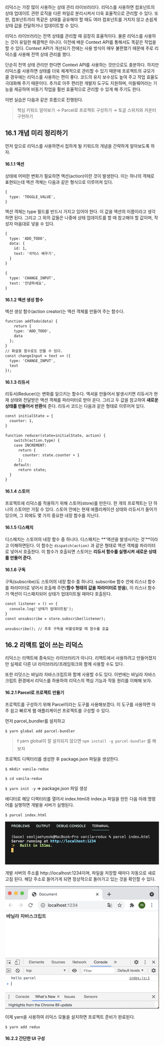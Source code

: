 리덕스는 가장 많이 사용하는 상태 관리 라이브러리다. 리덕스를 사용하면 컴포넌트의 상태 업데이트 관련 로직을 다른 파일로 분리시켜서 더욱 효율적으로 관리할 수 있다. 또한, 컴포넌트끼리 똑같은 상태를 공유해야 할 때도 여러 컴포넌트를 거치지 않고 손쉽게 상태 값을 전달하거나 업데이트할 수 있다.

리덕스 라이브러리는 전역 상태를 관리할 때 굉장히 효율적이다. 물론 리덕스를 사용하는 것이 유일한 해결책은 아니다. 이전에 배운 Context API를 통해서도 똑같은 작업을 할 수 있다. Context API가 개선되기 전에는 사용 방식이 매우 불편했기 때문에 주로 리덕스를 사용해 전역 상태 관리를 했다.

단순히 전역 상태 관리만 한다면 Context API를 사용하는 것만으로도 충분하다. 하지만 리덕스를 사용하면 상태를 더욱 체계적으로 관리할 수 있기 때문에 프로젝트의 규모가 클 경우에는 리덕스를 사용하는 편이 좋다. 코드의 유지 보수성도 높여 주고 작업 효율도 극대화해 주기 때문이다. 추가로 아주 편리한 개발자 도구도 지원하며, 미들웨어라는 기능을 제공하여 비동기 작업을 훨씬 효율적으로 관리할 수 있게 해 주기도 한다.

이번 실습은 다음과 같은 흐름으로 진행된다.

> 핵심 키워드 알아보기 → Parcel로 프로젝트 구성하기 → 토글 스위치와 카운터 구현하기

## 16.1 개념 미리 정리하기

먼저 앞으로 리덕스를 사용하면서 접하게 될 키워드의 개념을 간략하게 알아보도록 하자. 

#### 16.1.1 액션

상태에 어떠한 변화가 필요하면 액션(action)이란 것이 발생한다. 이는 하나의 객체로 표현되는데 액션 객체는 다음과 같은 형식으로 이루어져 있다.

```react
{
  type: 'TOGGLE_VALUE',
}
```

액션 객체는 type 필드를 반드시 가지고 있어야 한다. 이 값을 액션의 이름이라고 생각하면 된다. 그리고 그 외의 값들은 나중에 상태 업데이트를 할 때 참고해야 할 값이며, 작성자 마음대로 넣을 수 있다. 

```react
{
  type: 'ADD_TODO',
  data: {
    id: 1,
    text: '리덕스 배우기',
  }
}
  
{
  type: 'CHANGE_INPUT',
  text: '안녕하세요',
}
```

#### 16.1.2 액션 생성 함수

액션 생성 함수(action creator)는 액션 객체를 만들어 주는 함수다.

```react
function addTodo(data) {
	return {
    type: 'ADD_TODO',
    data
  };
}
// 화살표 함수로도 만들 수 있다.
const changeInput = text => ({
  type: 'CHANGE_INPUT',
  text
});
```

#### 16.1.3 리듀서

리듀서(Reducer)는 변화를 일으키는 함수다. 액셔을 만들어서 발생시키면 리듀서가 현재 상태와 전달받은 액션 객체를 파라미터로 받아 온다. 그리고 두 값을 참고하여 **새로운 상태를 만들어서 반환**해 준다. 리듀서 코드는 다음과 같은 형태로 이루어져 있다.

```react
const initialState = {
  counter: 1,
}

function reducer(state=initialState, action) {
	switch(action.type) {
    case INCREMENT:
      return {
        counter: state.counter + 1
      };
    default:
      return state;
  }
}
```

#### 16.1.4 스토어

프로젝트에 리덕스를 적용하기 위해 스토어(store)를 만든다. 한 개의 프로젝트는 단 하나의 스토어만 가질 수 있다. 스토어 안에는 현재 애플리케이션 상태와 리듀서가 들어가 있으며, 그 외에도 몇 가지 중요한 내장 함수를 지닌다.

#### 16.1.5 디스패치

디스패치는 스토어의 내장 함수 중 하나다. 디스패치는 **'액션을 발생시키는 것'**이라고 이해하면된다. 이 함수는 `dispatch(action)` 과 같은 형태로 액션 객체를 파라미터로 넣어서 호출한다. 이 함수가 호출되면 스토어는 **리듀서 함수를 실행시켜 새로운 상태를 만들어 준다.**

#### 16.1.6 구독

구독(subscribe)도 스토어의 내장 함수 중 하나다. subscribe 함수 안에 리스너 함수를 파라미터로 넣어서 호출해 주면(**함수 형태의 값을 파라미터로 받음**), 이 리스너 함수가 액션이 디스패치되어 상태가 업데이트될 때마다 호출된다.

```react
const listener = () => {
  console.log('상태가 업데이트됨');
}
const unsubscribe = store.subscribe(listener);

unsubscribe(); // 추후 구독을 비활성화할 때 함수를 호출
```

## 16.2 리액트 없이 쓰는 리덕스

리덕스는 리액트에 종속되는 라이브러리가 아니다. 리액트에서 사용하려고 만들어졌지만 실제로 다른 UI 라이브러리/프레임워크와 함께 사용할 수도 있다.

또한 리덧스는 바닐라 자바스크립트와 함께 사용할 수도 있다. 이번에는 바닐라 자바스크립트 환경에서 리덕스를 하용하여 리덕스의 핵심 기능과 작동 원리를 이해해 보자.

#### 16.2.1 Parcel로 프로젝트 만들기

프로젝트를 구성하기 위해 Parcel이라는 도구를 사용해보겠다. 이 도구를 사용하면 아주 쉽고 빠르게 웹 애플리케이션 프로젝트를 구성할 수 있다.

먼저 parcel_bundler를 설치하고

`$ yarn global add parcel-bundler`

> ❗️ yarn global이 잘 설치되지 않으면 `npm install -g parcel-bundler` 를 해보자

프로젝트 디렉터리를 생성한 후 package.json 파일을 생성한다.

` $ mkdir vanila-redux `

`$ cd vanila-redux`

`$ yarn init -y` => package.json 파일 생성

에디터로 해당 디렉터리를 열어서 index.html과 index.js 파일을 만든 다음 아래 명령어를 실행하면 개발용 서버가 실행된다.

`$ parcel index.html`

<img src= "./images/16_02.png" />

개발 서버의 주소를 http://localhost:1234이며, 파일을 저장할 때마다 자동으로 새로고침 된다. 해당 주소로 들어가게 되면 정상적으로 돌아가고 있는 것을 확인할 수 있다.

<img src= "./images/16_01.png" />

이제 yarn을 사용하여 리덕스 모듈을 설치하면 프로젝트 준비가 완료된다.

`$ yarn add redux`

#### 16.2.2 간단한 UI 구성

